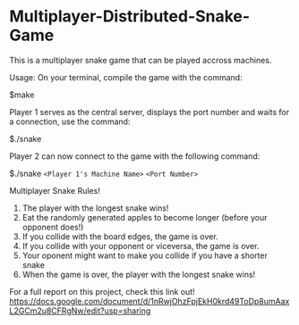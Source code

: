 # Multiplayer-Distributed-Snake-Game

This is a multiplayer snake game that can be played accross machines. 


Usage:
On your terminal, compile the game with the command:

$make


Player 1 serves as the central server, displays the port number and waits for a connection, use the command:

$./snake


Player 2 can now connect to the game with the following command:

$./snake `<Player 1's Machine Name>` `<Port Number>`


Multiplayer Snake Rules!
1. The player with the longest snake wins!
2. Eat the randomly generated apples to become longer (before your opponent does!)
3. If you collide with the board edges, the game is over.
4. If you collide with your opponent or viceversa, the game is over.
5. Your oponent might want to make you collide if you have a shorter snake
6. When the game is over, the player with the longest snake wins!


For a full report on this project, check this link out!
https://docs.google.com/document/d/1nRwjOhzFpjEkH0krd49ToDp8umAaxL2GCm2u8CFRgNw/edit?usp=sharing
